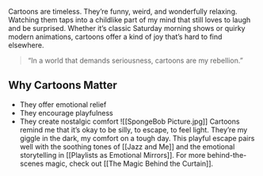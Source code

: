 
Cartoons are timeless. They’re funny, weird, and wonderfully relaxing. Watching them taps into a childlike part of my mind that still loves to laugh and be surprised. Whether it’s classic Saturday morning shows or quirky modern animations, cartoons offer a kind of joy that’s hard to find elsewhere.

> “In a world that demands seriousness, cartoons are my rebellion.”

## Why Cartoons Matter
- They offer emotional relief
- They encourage playfulness
- They create nostalgic comfort
![[SpongeBob Picture.jpg]]
Cartoons remind me that it’s okay to be silly, to escape, to feel light. They’re my giggle in the dark, my comfort on a tough day. This playful escape pairs well with the soothing tones of [[Jazz and Me]] and the emotional storytelling in [[Playlists as Emotional Mirrors]]. For more behind-the-scenes magic, check out [[The Magic Behind the Curtain]].